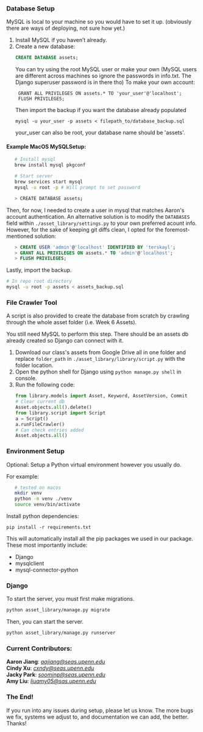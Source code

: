 ### Database Setup
MySQL is local to your machine so you would have to set it up. (obviously there are ways of deploying, not sure how yet.)
1. Install MySQL if you haven’t already.
2. Create a new database:
   ```sql
   CREATE DATABASE assets;
   ```
   You can try using the root MySQL user or make your own (MySQL users are different across machines so ignore the passwords in info.txt. The Django superuser password is in there tho)
   To make your own account:
   ```CREATE USER 'your_user'@'localhost' IDENTIFIED BY 'your_password';
    GRANT ALL PRIVILEGES ON assets.* TO 'your_user'@'localhost';
    FLUSH PRIVILEGES;
   ```
   Then import the backup if you want the database already populated
   ```
   mysql -u your_user -p assets < filepath_to/database_backup.sql
   ```
   your_user can also be root, your database name should be 'assets'.

#### Example MacOS MySQLSetup:
   ```bash
      # Install mysql
      brew install mysql pkgconf

      # Start server
      brew services start mysql
      mysql -u root -p # Will prompt to set password

      > CREATE DATABASE assets;
   ```

   Then, for now, I needed to create a user in mysql that matches Aaron's account authentication. An alternative solution is to modify the `DATABASES` field within `./asset_library/settings.py` to your own preferred acount info. However, for the sake of keeping git diffs clean, I opted for the foremost-mentioned solution:
   
   ```sql
      > CREATE USER 'admin'@'localhost' IDENTIFIED BY 'terskayl';
      > GRANT ALL PRIVILEGES ON assets.* TO 'admin'@'localhost';
      > FLUSH PRIVILEGES;
   ```

   Lastly, import the backup.
   ```bash
   # In repo root directory
   mysql -u root -p assets < assets_backup.sql
   ```

### File Crawler Tool
  A script is also provided to create the database from scratch by crawling through the whole asset folder (i.e. Week 6 Assets).

  You still need MySQL to perform this step. There should be an assets db already created so Django can connect with it.

  1. Download our class's assets from Google Drive all in one folder and replace 
  `folder_path` in `./asset_library/library/script.py` with the folder location.
  2. Open the python shell for Django using `python manage.py shell` in console.
  3.  Run the following code:
      ```python
      from library.models import Asset, Keyword, AssetVersion, Commit
      # Clear current db
      Asset.objects.all().delete()
      from library.script import Script
      a = Script()
      a.runFileCrawler()
      # Can check entries added
      Asset.objects.all()
      ```
### Environment Setup
   Optional: Setup a Python virtual environment however you usually do.

   For example:
   ```bash
      # tested on macos
      mkdir venv
      python -m venv ./venv
      source venv/bin/activate
   ```

   Install python dependencies:

   `pip install -r requirements.txt`

   This will automatically install all the pip packages we used in our package. These most importantly include:
   - Django
   - mysqlclient
   - mysql-connector-python

### Django
   To start the server, you must first make migrations.
   ```bash
   python asset_library/manage.py migrate
   ````

   Then, you can start the server.

   ```bash
   python asset_library/manage.py runserver
   ```

### Current Contributors:
**Aaron Jiang**: *aajiang@seas.upenn.edu* \
**Cindy Xu**: *cxndy@seas.upenn.edu* \
**Jacky Park**: *soominp@seas.upenn.edu* \
**Amy Liu**: *liuamy05@sas.upenn.edu*

### The End!
If you run into any issues during setup, please let us know. The more bugs we fix, systems we adjust to, and documentation we can add, the better. Thanks!
